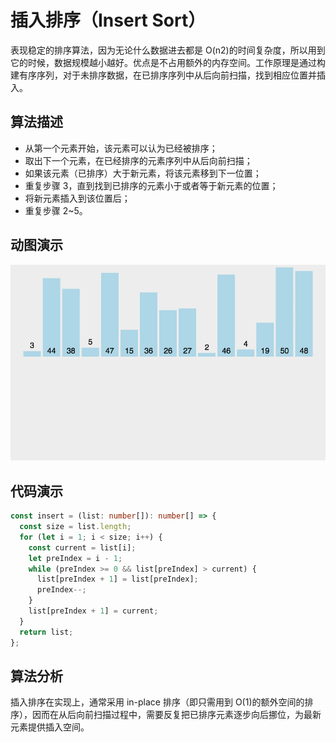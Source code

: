 # 插入排序（Insert Sort）

表现稳定的排序算法，因为无论什么数据进去都是 O(n2)的时间复杂度，所以用到它的时候，数据规模越小越好。优点是不占用额外的内存空间。工作原理是通过构建有序序列，对于未排序数据，在已排序序列中从后向前扫描，找到相应位置并插入。

## 算法描述

- 从第一个元素开始，该元素可以认为已经被排序；
- 取出下一个元素，在已经排序的元素序列中从后向前扫描；
- 如果该元素（已排序）大于新元素，将该元素移到下一位置；
- 重复步骤 3，直到找到已排序的元素小于或者等于新元素的位置；
- 将新元素插入到该位置后；
- 重复步骤 2~5。

## 动图演示

![插入排序](../../../../assets/ranuts/sort/insert.gif)

## 代码演示

```ts
const insert = (list: number[]): number[] => {
  const size = list.length;
  for (let i = 1; i < size; i++) {
    const current = list[i];
    let preIndex = i - 1;
    while (preIndex >= 0 && list[preIndex] > current) {
      list[preIndex + 1] = list[preIndex];
      preIndex--;
    }
    list[preIndex + 1] = current;
  }
  return list;
};
```

## 算法分析

插入排序在实现上，通常采用 in-place 排序（即只需用到 O(1)的额外空间的排序），因而在从后向前扫描过程中，需要反复把已排序元素逐步向后挪位，为最新元素提供插入空间。
